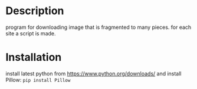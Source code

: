 # Description
program for downloading image that is fragmented to many pieces.
for each site a script is made.

# Installation
install latest python from https://www.python.org/downloads/ 
and install Pillow: `pip install Pillow`
